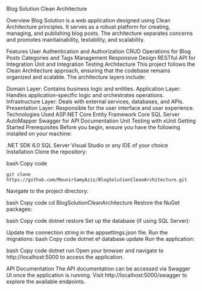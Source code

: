 Blog Solution Clean Architecture

Overview
Blog Solution is a web application designed using Clean Architecture principles. It serves as a robust platform for creating, managing, and publishing blog posts. The architecture separates concerns and promotes maintainability, testability, and scalability.

Features
User Authentication and Authorization
CRUD Operations for Blog Posts
Categories and Tags Management
Responsive Design
RESTful API for Integration
Unit and Integration Testing
Architecture
This project follows the Clean Architecture approach, ensuring that the codebase remains organized and scalable. The architecture layers include:

Domain Layer: Contains business logic and entities.
Application Layer: Handles application-specific logic and orchestrates operations.
Infrastructure Layer: Deals with external services, databases, and APIs.
Presentation Layer: Responsible for the user interface and user experience.
Technologies Used
ASP.NET Core
Entity Framework Core
SQL Server
AutoMapper
Swagger for API Documentation
Unit Testing with xUnit
Getting Started
Prerequisites
Before you begin, ensure you have the following installed on your machine:

.NET SDK 6.0
SQL Server
Visual Studio or any IDE of your choice
Installation
Clone the repository:

bash
Copy code
```
git clone https://github.com/MounirSamyAziz/BlogSolutionCleanArchitecture.git
```
Navigate to the project directory:


bash
Copy code
cd BlogSolutionCleanArchitecture
Restore the NuGet packages:

bash
Copy code
dotnet restore
Set up the database (if using SQL Server):

Update the connection string in the appsettings.json file.
Run the migrations:
bash
Copy code
dotnet ef database update
Run the application:

bash
Copy code
dotnet run
Open your browser and navigate to http://localhost:5000 to access the application.

API Documentation
The API documentation can be accessed via Swagger UI once the application is running. Visit http://localhost:5000/swagger to explore the available endpoints.
